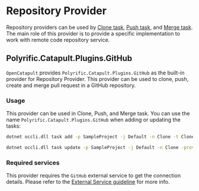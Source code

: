 # Repository Provider

Repository providers can be used by [Clone task](../user-guides/job-definitions.md#clone), [Push task](../user-guides/job-definitions.md#push), and [Merge task](../user-guides/job-definitions.md#merge). The main role of this provider is to provide a specific implementation to work with remote code repository service.

## Polyrific.Catapult.Plugins.GitHub

`OpenCatapult` provides `Polyrific.Catapult.Plugins.GitHub` as the built-in provider for Repository Provider. This provider can be used to clone, push, create and merge pull request in a GitHub repository.

### Usage

This provider can be used in Clone, Push, and Merge task. You can use the name `Polyrific.Catapult.Plugins.GitHub` when adding or updating the tasks:

```sh
dotnet occli.dll task add -p SampleProject -j Default -n Clone -t Clone -prov Polyrific.Catapult.Plugins.GitHub
```

```sh
dotnet occli.dll task update -p SampleProject -j Default -n Clone -prov Polyrific.Catapult.Plugins.GitHub
```

### Required services

This provider requires the `GitHub` external service to get the connection details. Please refer to the [External Service guideline](../user-guides/external-services.md#GitHub) for more info.